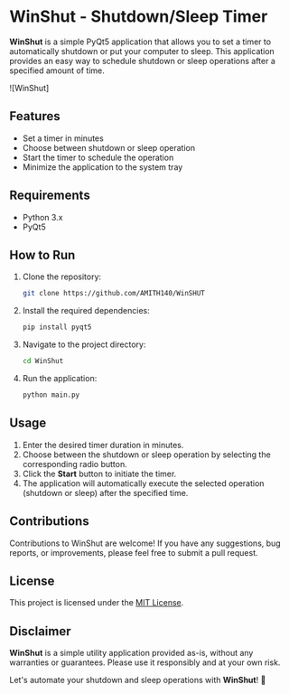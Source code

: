# WinShut - Shutdown/Sleep Timer

**WinShut** is a simple PyQt5 application that allows you to set a timer to automatically shutdown or put your computer to sleep. This application provides an easy way to schedule shutdown or sleep operations after a specified amount of time.

![WinShut]

## Features

- Set a timer in minutes
- Choose between shutdown or sleep operation
- Start the timer to schedule the operation
- Minimize the application to the system tray

## Requirements

- Python 3.x
- PyQt5

## How to Run

1. Clone the repository:

   ```bash
   git clone https://github.com/AMITH140/WinSHUT
   ```

2. Install the required dependencies:

   ```bash
   pip install pyqt5
   ```

3. Navigate to the project directory:

   ```bash
   cd WinShut
   ```

4. Run the application:

   ```bash
   python main.py
   ```

## Usage

1. Enter the desired timer duration in minutes.
2. Choose between the shutdown or sleep operation by selecting the corresponding radio button.
3. Click the **Start** button to initiate the timer.
4. The application will automatically execute the selected operation (shutdown or sleep) after the specified time.

## Contributions

Contributions to WinShut are welcome! If you have any suggestions, bug reports, or improvements, please feel free to submit a pull request.

## License

This project is licensed under the [MIT License](LICENSE).

## Disclaimer

**WinShut** is a simple utility application provided as-is, without any warranties or guarantees. Please use it responsibly and at your own risk.

Let's automate your shutdown and sleep operations with **WinShut**! 🚀
